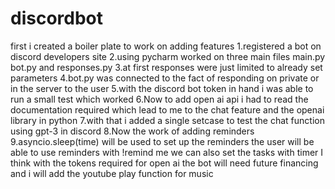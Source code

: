 # discordbot
first i created a boiler plate to work on adding features 
1.registered a bot on discord developers site
2.using pycharm worked on three main files main.py bot.py and responses.py
3.at first responses were just limited to already set parameters
4.bot.py was connected to the fact of responding on private or in the server to the user
5.with the discord bot token in hand i was able to run a small test which worked 
6.Now to add open ai api i had to read the documentation required which lead to me to the chat feature and the openai library in python 
7.with that i added a single setcase to test the chat function using gpt-3 in discord
8.Now the work of adding reminders  
9.asyncio.sleep(time) will be used to set up the reminders the user will be able to use reminders with !remind me
we can also set the tasks with timer
I think with the tokens required for open ai the bot will need future financing and i will add the youtube play function for music 

